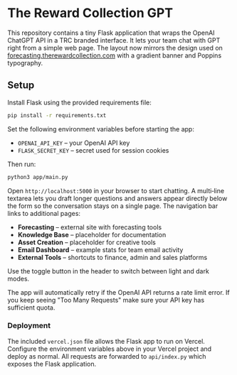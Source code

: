 # The Reward Collection GPT

This repository contains a tiny Flask application that wraps the OpenAI ChatGPT API in a TRC branded interface. It lets your team chat with GPT right from a simple web page. The layout now mirrors the design used on [forecasting.therewardcollection.com](https://forecasting.therewardcollection.com) with a gradient banner and Poppins typography.

## Setup

Install Flask using the provided requirements file:

```bash
pip install -r requirements.txt
```

Set the following environment variables before starting the app:

- `OPENAI_API_KEY` – your OpenAI API key
- `FLASK_SECRET_KEY` – secret used for session cookies

Then run:

```bash
python3 app/main.py
```

Open `http://localhost:5000` in your browser to start chatting. A multi‑line textarea lets you draft longer questions and answers appear directly below the form so the conversation stays on a single page. The navigation bar links to additional pages:

- **Forecasting** – external site with forecasting tools
- **Knowledge Base** – placeholder for documentation
- **Asset Creation** – placeholder for creative tools
- **Email Dashboard** – example stats for team email activity
- **External Tools** – shortcuts to finance, admin and sales platforms

Use the toggle button in the header to switch between light and dark modes.

The app will automatically retry if the OpenAI API returns a rate limit error. If you keep seeing "Too Many Requests" make sure your API key has sufficient quota.

### Deployment

The included `vercel.json` file allows the Flask app to run on Vercel.  Configure the environment variables above in your Vercel project and deploy as normal.  All requests are forwarded to `api/index.py` which exposes the Flask application.
